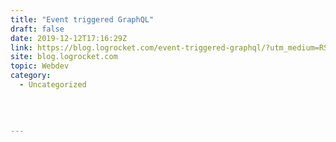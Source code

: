 ```yaml
---
title: "Event triggered GraphQL"
draft: false
date: 2019-12-12T17:16:29Z
link: https://blog.logrocket.com/event-triggered-graphql/?utm_medium=RSS&utm_source=hune
site: blog.logrocket.com
topic: Webdev
category:
  - Uncategorized
  
   
  

---
```

